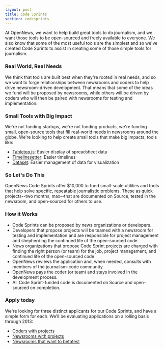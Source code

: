 ```yaml
---
layout: post
title: Code Sprints
section: codesprints
---
```

<p class="bodybig">
At OpenNews, we want to help build great tools to do journalism, and we want those tools to be open-sourced and freely available to everyone. We also know that some of the most useful tools are the simplest and so we've created Code Sprints to assist in creating some of those simple tools for journalism.
</p>

<h3>Real World, Real Needs</h3>
We think that tools are built best when they're rooted in real needs, and so we want to forge relationships between newsrooms and coders to help drive newsroom-driven development. That means that some of the ideas we fund will be proposed by newsrooms, while others will be driven by coders who will then be paired with newsrooms for testing and implementation.

<h3>Small Tools with Big Impact</h3>
<p>We're not funding startups, we're not funding products, we're funding small, open-source tools that fill real-world needs in newsrooms around the globe. We're looking to help create small tools that make big impacts, tools like:</p>
<ul>
<li><a href="https://github.com/jsoma/tabletop">Tabletop.js</a>: Easier display of spreadsheet data
<li><a href="http://propublica.github.com/timeline-setter/">Timelinesetter</a>: Easier timelines
<li><a href="http://misoproject.com/dataset/">Dataset</a>: Easier management of data for visualization
</ul>


<h3>So Let's Do This</h3>
OpenNews Code Sprints offer $10,000 to fund small-scale utilities and tools that help solve  specific, repeatable journalistic problems. These as quick projects--two months, max--that are documented on Source, tested in the newsroom, and open-sourced for others to use.

<h3>How it Works</h3>
<ul>
<li>Code Sprints can be proposed by news organizations or developers.
<li>Developers that propose projects will be teamed with a newsroom for testing and implementation and are responsible for project management and shepherding the continued life of the open-sourced code.
<li>News organizations that propose Code Sprint projects are charged with finding the right person (or team) for the job, project management, and continued life of the open-sourced code.
<li>OpenNews reviews the application and, when needed, consults with members of the journalism-code community.
<li>OpenNews pays the coder (or team) and stays involved in the development process. 
<li>All Code Sprint-funded code is documented on Source and open-sourced on completion.
</ul>
<h3>Apply today</h3>
<p>We're looking for three distinct applicants for our Code Sprints, and have a simple form for each. We'll be evaluating applications on a rolling basis through 2013:

<ul>
<li><a href="https://sendto.mozilla.org/page/signup/opennews-code-sprint-developer-project-application">Coders with projects</a>
<li><a href="https://sendto.mozilla.org/page/s/opennews-code-sprint-grant-application">Newsrooms with projects</a>
<li><a href="https://sendto.mozilla.org/page/signup/opennews-code-sprint-newsroom-tester-application">Newsrooms that want to betatest</a>
</ul>